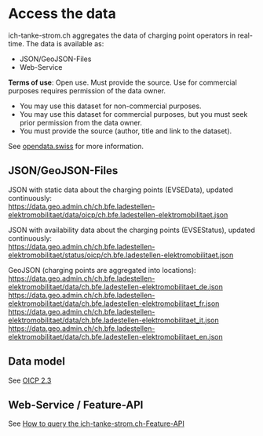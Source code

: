 # Access the data

ich-tanke-strom.ch aggregates the data of charging point operators in real-time. The data is available as:

* JSON/GeoJSON-Files
* Web-Service

**Terms of use**: Open use. Must provide the source. Use for commercial purposes requires permission of the data owner.

* You may use this dataset for non-commercial purposes.
* You may use this dataset for commercial purposes, but you must seek prior permission from the data owner.
* You must provide the source (author, title and link to the dataset).

See [opendata.swiss](https://opendata.swiss/dataset/ladestationen-fuer-elektroautos/) for more information.

## JSON/GeoJSON-Files

JSON with static data about the charging points (EVSEData), updated continuously:<br>
https://data.geo.admin.ch/ch.bfe.ladestellen-elektromobilitaet/data/oicp/ch.bfe.ladestellen-elektromobilitaet.json

JSON with availability data about the charging points (EVSEStatus), updated continuously:<br>
https://data.geo.admin.ch/ch.bfe.ladestellen-elektromobilitaet/status/oicp/ch.bfe.ladestellen-elektromobilitaet.json

GeoJSON (charging points are aggregated into locations):<br>
https://data.geo.admin.ch/ch.bfe.ladestellen-elektromobilitaet/data/ch.bfe.ladestellen-elektromobilitaet_de.json<br>
https://data.geo.admin.ch/ch.bfe.ladestellen-elektromobilitaet/data/ch.bfe.ladestellen-elektromobilitaet_fr.json<br>
https://data.geo.admin.ch/ch.bfe.ladestellen-elektromobilitaet/data/ch.bfe.ladestellen-elektromobilitaet_it.json<br>
https://data.geo.admin.ch/ch.bfe.ladestellen-elektromobilitaet/data/ch.bfe.ladestellen-elektromobilitaet_en.json

## Data model
See [OICP 2.3](https://github.com/hubject/oicp/tree/master/OICP-2.3/OICP%202.3%20CPO)

## Web-Service / Feature-API

See [How to query the ich-tanke-strom.ch-Feature-API](https://github.com/SFOE/ichtankestrom_Documentation/blob/main/How%20to%20query%20ich%20tanke%20strom.md)

